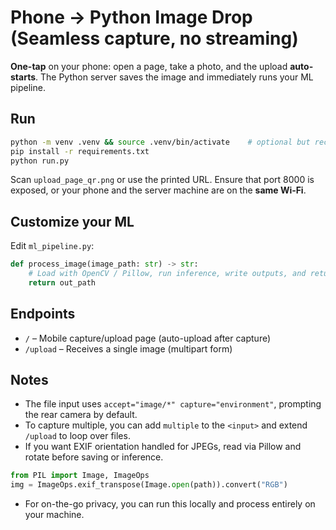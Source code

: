 # Phone → Python Image Drop (Seamless capture, no streaming)

**One-tap** on your phone: open a page, take a photo, and the upload **auto-starts**. The Python server saves the image and immediately runs your ML pipeline.

## Run
```bash
python -m venv .venv && source .venv/bin/activate    # optional but recommended
pip install -r requirements.txt
python run.py
```
Scan `upload_page_qr.png` or use the printed URL. Ensure that port 8000 is exposed, or your phone and the server machine are on the **same Wi‑Fi**.

## Customize your ML
Edit `ml_pipeline.py`:
```python
def process_image(image_path: str) -> str:
    # Load with OpenCV / Pillow, run inference, write outputs, and return the path.
    return out_path
```

## Endpoints
- `/` – Mobile capture/upload page (auto-upload after capture)
- `/upload` – Receives a single image (multipart form)

## Notes
- The file input uses `accept="image/*" capture="environment"`, prompting the rear camera by default.
- To capture multiple, you can add `multiple` to the `<input>` and extend `/upload` to loop over files.
- If you want EXIF orientation handled for JPEGs, read via Pillow and rotate before saving or inference.
```python
from PIL import Image, ImageOps
img = ImageOps.exif_transpose(Image.open(path)).convert("RGB")
```
- For on-the-go privacy, you can run this locally and process entirely on your machine.

